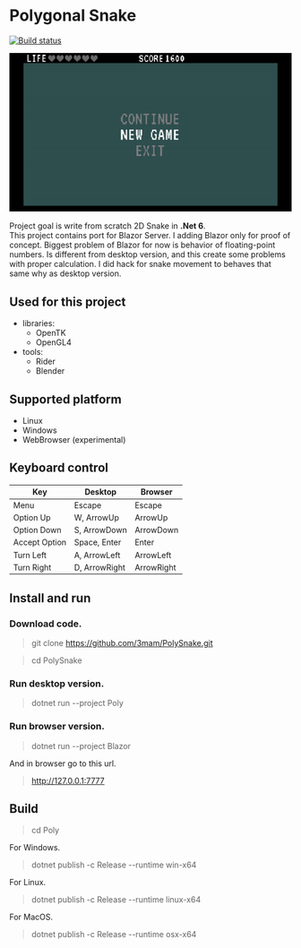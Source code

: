 # Polygonal Snake

[![Build status](https://ci.appveyor.com/api/projects/status/915bg3kbrnb9csoc?svg=true)](https://ci.appveyor.com/project/3mam/polysnake)

![Snake Screenshot](Assets/output.gif)

Project goal is write from scratch 2D Snake in **.Net 6**.<br>
This project contains port for Blazor Server.
I adding Blazor only for proof of concept.
Biggest problem of Blazor for now is behavior of floating-point numbers. Is different from desktop version, and
this create some problems with proper calculation.
I did hack for snake movement to behaves that same why as
desktop version.


## Used for this project

- libraries:
    - OpenTK
    - OpenGL4
- tools:
    - Rider
    - Blender

## Supported platform

- Linux
- Windows
- WebBrowser (experimental)

## Keyboard control

| Key           | Desktop      |Browser|
|---------------|--------------|---|
| Menu          | Escape       | Escape|
| Option Up     | W, ArrowUp   | ArrowUp|
| Option Down   | S, ArrowDown | ArrowDown|
| Accept Option | Space, Enter | Enter|
| Turn Left     | A, ArrowLeft| ArrowLeft|
|  Turn Right   | D, ArrowRight| ArrowRight|

## Install and run

### Download code.
> git clone https://github.com/3mam/PolySnake.git

> cd PolySnake

### Run desktop version.
> dotnet run --project Poly

### Run browser version.
> dotnet run --project Blazor

And in browser go to this url.
> http://127.0.0.1:7777

## Build
> cd Poly
 
For Windows.
> dotnet publish -c Release --runtime win-x64

For Linux.
> dotnet publish -c Release --runtime linux-x64

For MacOS.
> dotnet publish -c Release --runtime osx-x64